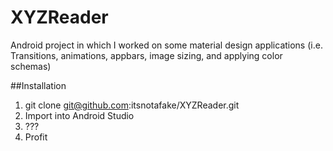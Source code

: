 # XYZReader
Android project in which I worked on some material design applications (i.e. Transitions, animations, appbars, image sizing, and applying color schemas)

##Installation
1. git clone git@github.com:itsnotafake/XYZReader.git
2. Import into Android Studio
3. ???
4. Profit



